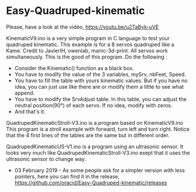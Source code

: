 # Easy-Quadruped-kinematic

Please, have a look at the vidéo, https://youtu.be/u2TaByk-uVE

KinematicV9.ino is a very simple program in C language to test your quadruped kinematic.
This example is for a 8 servos quadruped like a Kame. Credit to JavierIH, owenlab, manic-3d-print.
All servos work simultaneously. This is the good of this program.
Do the following :
- Consider the Kinematic() function as a black box.
- You have to modify the value of the 3 variables, mySrv, nbFeet, Speed.
- You have to fill the table with yours kinematic values. But if you have no idea, you can just use like there are or modify them a little to see what append.
- You have to modify the SrvAdjust table. In this table, you can adjust the neutral position(90°) of each servo. If no idea, modify with zeros.
- And that's it.

QuadrupedKinematicStroll-V3.ino is a program based on KinematicV9.ino
This program is a stroll example with forward, turn left and turn right. Notice that the 4 first lines of the tables are the same but in different order.

QuadrupedKinematicUS-V1.ino is a program using an ultrasonic sensor. It looks very much like QuadrupedKinematicStroll-V3.ino exept that it uses the ultrasonic sensor to change way.

- 03 February 2019 - As some people ask for a simpler version with less pointers, here you can find it in the release, https://github.com/oracid/Easy-Quadruped-kinematic/releases

